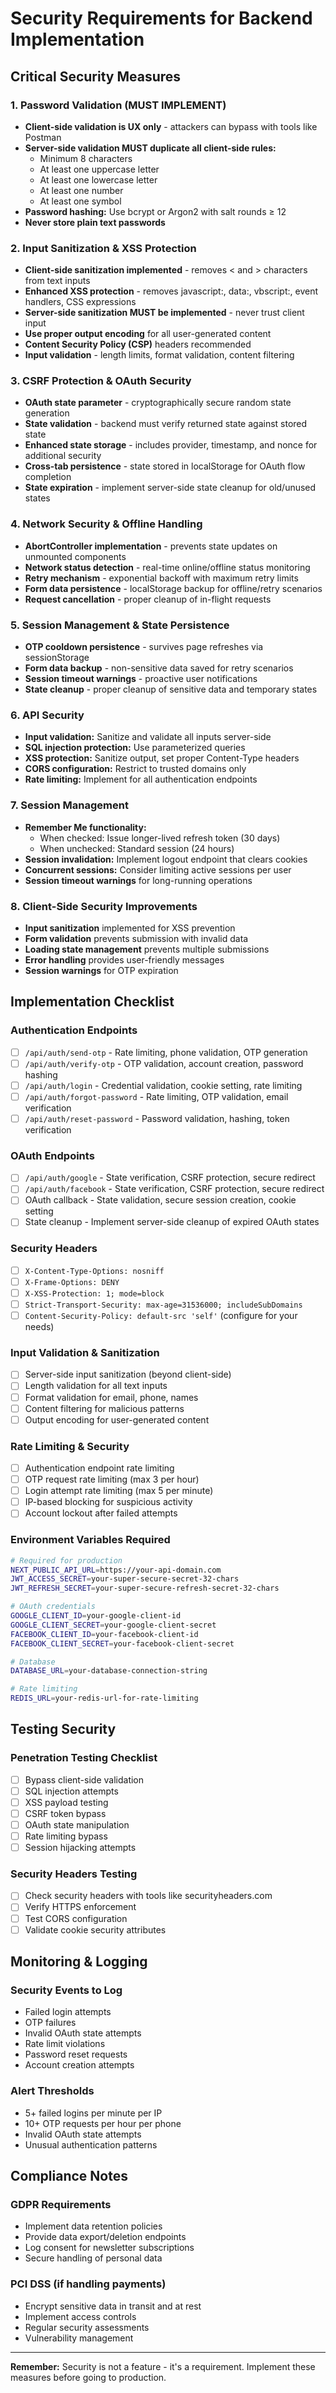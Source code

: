 # Security Requirements for Backend Implementation

## Critical Security Measures

### 1. Password Validation (MUST IMPLEMENT)

- **Client-side validation is UX only** - attackers can bypass with tools like Postman
- **Server-side validation MUST duplicate all client-side rules:**
  - Minimum 8 characters
  - At least one uppercase letter
  - At least one lowercase letter
  - At least one number
  - At least one symbol
- **Password hashing:** Use bcrypt or Argon2 with salt rounds ≥ 12
- **Never store plain text passwords**

### 2. Input Sanitization & XSS Protection
- **Client-side sanitization implemented** - removes < and > characters from text inputs
- **Enhanced XSS protection** - removes javascript:, data:, vbscript:, event handlers, CSS expressions
- **Server-side sanitization MUST be implemented** - never trust client input
- **Use proper output encoding** for all user-generated content
- **Content Security Policy (CSP)** headers recommended
- **Input validation** - length limits, format validation, content filtering

### 3. CSRF Protection & OAuth Security
- **OAuth state parameter** - cryptographically secure random state generation
- **State validation** - backend must verify returned state against stored state
- **Enhanced state storage** - includes provider, timestamp, and nonce for additional security
- **Cross-tab persistence** - state stored in localStorage for OAuth flow completion
- **State expiration** - implement server-side state cleanup for old/unused states

### 4. Network Security & Offline Handling
- **AbortController implementation** - prevents state updates on unmounted components
- **Network status detection** - real-time online/offline status monitoring
- **Retry mechanism** - exponential backoff with maximum retry limits
- **Form data persistence** - localStorage backup for offline/retry scenarios
- **Request cancellation** - proper cleanup of in-flight requests

### 5. Session Management & State Persistence
- **OTP cooldown persistence** - survives page refreshes via sessionStorage
- **Form data backup** - non-sensitive data saved for retry scenarios
- **Session timeout warnings** - proactive user notifications
- **State cleanup** - proper cleanup of sensitive data and temporary states

### 6. API Security

- **Input validation:** Sanitize and validate all inputs server-side
- **SQL injection protection:** Use parameterized queries
- **XSS protection:** Sanitize output, set proper Content-Type headers
- **CORS configuration:** Restrict to trusted domains only
- **Rate limiting:** Implement for all authentication endpoints

### 7. Session Management

- **Remember Me functionality:**
  - When checked: Issue longer-lived refresh token (30 days)
  - When unchecked: Standard session (24 hours)
- **Session invalidation:** Implement logout endpoint that clears cookies
- **Concurrent sessions:** Consider limiting active sessions per user
- **Session timeout warnings** for long-running operations

### 8. Client-Side Security Improvements

- **Input sanitization** implemented for XSS prevention
- **Form validation** prevents submission with invalid data
- **Loading state management** prevents multiple submissions
- **Error handling** provides user-friendly messages
- **Session warnings** for OTP expiration

## Implementation Checklist

### Authentication Endpoints
- [ ] `/api/auth/send-otp` - Rate limiting, phone validation, OTP generation
- [ ] `/api/auth/verify-otp` - OTP validation, account creation, password hashing
- [ ] `/api/auth/login` - Credential validation, cookie setting, rate limiting
- [ ] `/api/auth/forgot-password` - Rate limiting, OTP validation, email verification
- [ ] `/api/auth/reset-password` - Password validation, hashing, token verification

### OAuth Endpoints
- [ ] `/api/auth/google` - State verification, CSRF protection, secure redirect
- [ ] `/api/auth/facebook` - State verification, CSRF protection, secure redirect
- [ ] OAuth callback - State validation, secure session creation, cookie setting
- [ ] State cleanup - Implement server-side cleanup of expired OAuth states

### Security Headers
- [ ] `X-Content-Type-Options: nosniff`
- [ ] `X-Frame-Options: DENY`
- [ ] `X-XSS-Protection: 1; mode=block`
- [ ] `Strict-Transport-Security: max-age=31536000; includeSubDomains`
- [ ] `Content-Security-Policy: default-src 'self'` (configure for your needs)

### Input Validation & Sanitization
- [ ] Server-side input sanitization (beyond client-side)
- [ ] Length validation for all text inputs
- [ ] Format validation for email, phone, names
- [ ] Content filtering for malicious patterns
- [ ] Output encoding for user-generated content

### Rate Limiting & Security
- [ ] Authentication endpoint rate limiting
- [ ] OTP request rate limiting (max 3 per hour)
- [ ] Login attempt rate limiting (max 5 per minute)
- [ ] IP-based blocking for suspicious activity
- [ ] Account lockout after failed attempts

### Environment Variables Required

```bash
# Required for production
NEXT_PUBLIC_API_URL=https://your-api-domain.com
JWT_ACCESS_SECRET=your-super-secure-secret-32-chars
JWT_REFRESH_SECRET=your-super-secure-refresh-secret-32-chars

# OAuth credentials
GOOGLE_CLIENT_ID=your-google-client-id
GOOGLE_CLIENT_SECRET=your-google-client-secret
FACEBOOK_CLIENT_ID=your-facebook-client-id
FACEBOOK_CLIENT_SECRET=your-facebook-client-secret

# Database
DATABASE_URL=your-database-connection-string

# Rate limiting
REDIS_URL=your-redis-url-for-rate-limiting
```

## Testing Security

### Penetration Testing Checklist

- [ ] Bypass client-side validation
- [ ] SQL injection attempts
- [ ] XSS payload testing
- [ ] CSRF token bypass
- [ ] OAuth state manipulation
- [ ] Rate limiting bypass
- [ ] Session hijacking attempts

### Security Headers Testing

- [ ] Check security headers with tools like securityheaders.com
- [ ] Verify HTTPS enforcement
- [ ] Test CORS configuration
- [ ] Validate cookie security attributes

## Monitoring & Logging

### Security Events to Log

- Failed login attempts
- OTP failures
- Invalid OAuth state attempts
- Rate limit violations
- Password reset requests
- Account creation attempts

### Alert Thresholds

- 5+ failed logins per minute per IP
- 10+ OTP requests per hour per phone
- Invalid OAuth state attempts
- Unusual authentication patterns

## Compliance Notes

### GDPR Requirements

- Implement data retention policies
- Provide data export/deletion endpoints
- Log consent for newsletter subscriptions
- Secure handling of personal data

### PCI DSS (if handling payments)

- Encrypt sensitive data in transit and at rest
- Implement access controls
- Regular security assessments
- Vulnerability management

---

**Remember:** Security is not a feature - it's a requirement. Implement these measures before going to production.
